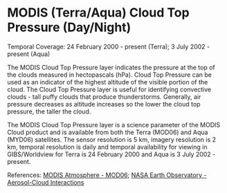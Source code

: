 # MODIS (Terra/Aqua) Cloud Top Pressure (Day/Night)
Temporal Coverage: 24 February 2000 - present (Terra); 3 July 2002 - present (Aqua)

The MODIS Cloud Top Pressure layer indicates the pressure at the top of the clouds measured in hectopascals (hPa). Cloud Top Pressure can be used as an indicator of the highest altitude of the visible portion of the cloud. The Cloud Top Pressure layer is useful for identifying convective clouds - tall puffy clouds that produce thunderstorms. Generally, air pressure decreases as altitude increases so the lower the cloud top pressure, the taller the cloud.

The MODIS Cloud Top Pressure layer is a science parameter of the MODIS Cloud product and is available from both the Terra (MOD06) and Aqua (MYD06) satellites. The sensor resolution is 5 km, imagery resolution is 2 km, temporal resolution is daily and temporal availability for viewing in GIBS/Worldview for Terra is 24 February 2000 and Aqua is 3 July 2002 - present.

References: [MODIS Atmosphere - MOD06](http://modis-atmos.gsfc.nasa.gov/MOD06_L2/format.html); [NASA Earth Observatory - Aerosol-Cloud Interactions](http://earthobservatory.nasa.gov/IOTD/view.php?id=5724)
